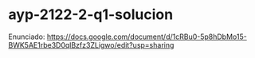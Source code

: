 # ayp-2122-2-q1-solucion
Enunciado: https://docs.google.com/document/d/1cRBu0-5p8hDbMo15-BWK5AE1rbe3D0qlBzfz3ZLigwo/edit?usp=sharing
